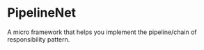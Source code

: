 # PipelineNet
A micro framework that helps you implement the pipeline/chain of responsibility pattern.
